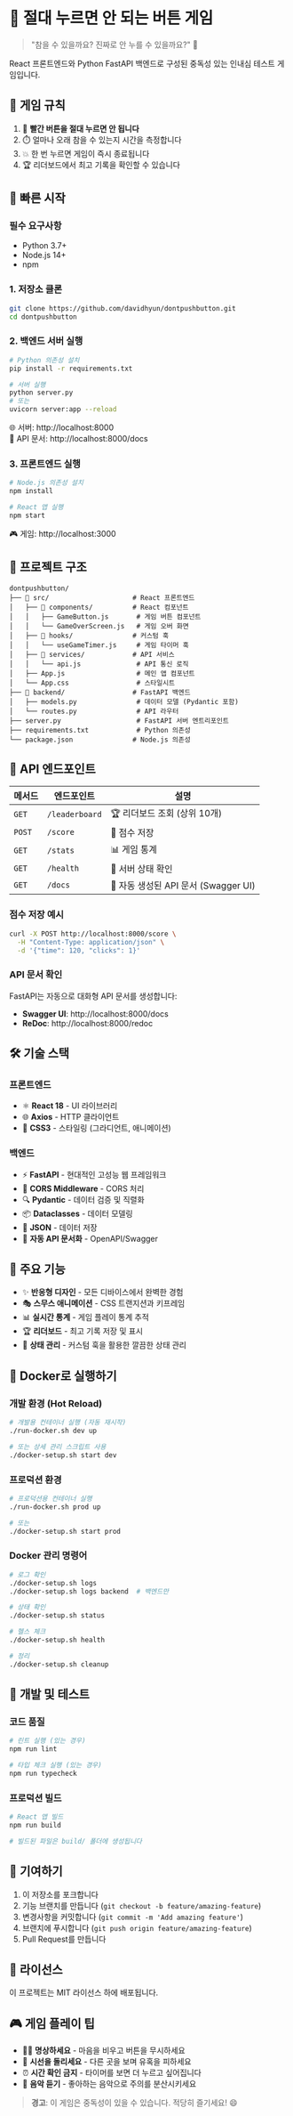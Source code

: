 # 🚨 절대 누르면 안 되는 버튼 게임

> "참을 수 있을까요? 진짜로 안 누를 수 있을까요?" 🤔

React 프론트엔드와 Python FastAPI 백엔드로 구성된 중독성 있는 인내심 테스트 게임입니다.

## 🎯 게임 규칙

1. 🔴 **빨간 버튼을 절대 누르면 안 됩니다**
2. ⏱️ 얼마나 오래 참을 수 있는지 시간을 측정합니다
3. 💥 한 번 누르면 게임이 즉시 종료됩니다
4. 🏆 리더보드에서 최고 기록을 확인할 수 있습니다

## 🚀 빠른 시작

### 필수 요구사항
- Python 3.7+
- Node.js 14+
- npm

### 1. 저장소 클론
```bash
git clone https://github.com/davidhyun/dontpushbutton.git
cd dontpushbutton
```

### 2. 백엔드 서버 실행
```bash
# Python 의존성 설치
pip install -r requirements.txt

# 서버 실행
python server.py
# 또는
uvicorn server:app --reload
```
🌐 서버: http://localhost:8000  
📖 API 문서: http://localhost:8000/docs

### 3. 프론트엔드 실행
```bash
# Node.js 의존성 설치
npm install

# React 앱 실행
npm start
```
🎮 게임: http://localhost:3000

## 📁 프로젝트 구조

```
dontpushbutton/
├── 📁 src/                     # React 프론트엔드
│   ├── 📁 components/          # React 컴포넌트
│   │   ├── GameButton.js       # 게임 버튼 컴포넌트
│   │   └── GameOverScreen.js   # 게임 오버 화면
│   ├── 📁 hooks/               # 커스텀 훅
│   │   └── useGameTimer.js     # 게임 타이머 훅
│   ├── 📁 services/            # API 서비스
│   │   └── api.js              # API 통신 로직
│   ├── App.js                  # 메인 앱 컴포넌트
│   └── App.css                 # 스타일시트
├── 📁 backend/                 # FastAPI 백엔드
│   ├── models.py               # 데이터 모델 (Pydantic 포함)
│   └── routes.py               # API 라우터
├── server.py                   # FastAPI 서버 엔트리포인트
├── requirements.txt            # Python 의존성
└── package.json               # Node.js 의존성
```

## 🔌 API 엔드포인트

| 메서드 | 엔드포인트 | 설명 |
|--------|-----------|------|
| `GET` | `/leaderboard` | 🏆 리더보드 조회 (상위 10개) |
| `POST` | `/score` | 💾 점수 저장 |
| `GET` | `/stats` | 📊 게임 통계 |
| `GET` | `/health` | 💚 서버 상태 확인 |
| `GET` | `/docs` | 📖 자동 생성된 API 문서 (Swagger UI) |

### 점수 저장 예시
```bash
curl -X POST http://localhost:8000/score \
  -H "Content-Type: application/json" \
  -d '{"time": 120, "clicks": 1}'
```

### API 문서 확인
FastAPI는 자동으로 대화형 API 문서를 생성합니다:
- **Swagger UI**: http://localhost:8000/docs
- **ReDoc**: http://localhost:8000/redoc

## 🛠️ 기술 스택

### 프론트엔드
- ⚛️ **React 18** - UI 라이브러리
- 🌐 **Axios** - HTTP 클라이언트
- 🎨 **CSS3** - 스타일링 (그라디언트, 애니메이션)

### 백엔드
- ⚡ **FastAPI** - 현대적인 고성능 웹 프레임워크
- 🔗 **CORS Middleware** - CORS 처리
- 🔍 **Pydantic** - 데이터 검증 및 직렬화
- 📦 **Dataclasses** - 데이터 모델링
- 📄 **JSON** - 데이터 저장
- 📖 **자동 API 문서화** - OpenAPI/Swagger

## 🎨 주요 기능

- ✨ **반응형 디자인** - 모든 디바이스에서 완벽한 경험
- 🎭 **스무스 애니메이션** - CSS 트랜지션과 키프레임
- 📊 **실시간 통계** - 게임 플레이 통계 추적
- 🏆 **리더보드** - 최고 기록 저장 및 표시
- 🔄 **상태 관리** - 커스텀 훅을 활용한 깔끔한 상태 관리

## 🐳 Docker로 실행하기

### 개발 환경 (Hot Reload)
```bash
# 개발용 컨테이너 실행 (자동 재시작)
./run-docker.sh dev up

# 또는 상세 관리 스크립트 사용
./docker-setup.sh start dev
```

### 프로덕션 환경
```bash
# 프로덕션용 컨테이너 실행
./run-docker.sh prod up

# 또는
./docker-setup.sh start prod
```

### Docker 관리 명령어
```bash
# 로그 확인
./docker-setup.sh logs
./docker-setup.sh logs backend  # 백엔드만

# 상태 확인
./docker-setup.sh status

# 헬스 체크
./docker-setup.sh health

# 정리
./docker-setup.sh cleanup
```

## 🧪 개발 및 테스트

### 코드 품질
```bash
# 린트 실행 (있는 경우)
npm run lint

# 타입 체크 실행 (있는 경우)
npm run typecheck
```

### 프로덕션 빌드
```bash
# React 앱 빌드
npm run build

# 빌드된 파일은 build/ 폴더에 생성됩니다
```

## 🤝 기여하기

1. 이 저장소를 포크합니다
2. 기능 브랜치를 만듭니다 (`git checkout -b feature/amazing-feature`)
3. 변경사항을 커밋합니다 (`git commit -m 'Add amazing feature'`)
4. 브랜치에 푸시합니다 (`git push origin feature/amazing-feature`)
5. Pull Request를 만듭니다

## 📝 라이선스

이 프로젝트는 MIT 라이선스 하에 배포됩니다.

## 🎮 게임 플레이 팁

- 🧘‍♀️ **명상하세요** - 마음을 비우고 버튼을 무시하세요
- 👀 **시선을 돌리세요** - 다른 곳을 보며 유혹을 피하세요  
- ⏰ **시간 확인 금지** - 타이머를 보면 더 누르고 싶어집니다
- 🎵 **음악 듣기** - 좋아하는 음악으로 주의를 분산시키세요

> **경고**: 이 게임은 중독성이 있을 수 있습니다. 적당히 즐기세요! 😄
